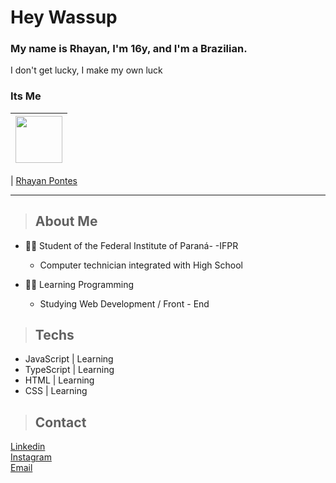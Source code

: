 # Hey Wassup

### My name is Rhayan, I'm 16y, and I'm a Brazilian.
I don't get lucky, I make my own luck

### Its Me

| [<img src="https://avatars.githubusercontent.com/u/81394506?v=4" width="75px;"/>](https://github.com/rhayanpontes) |
| :------------------------------------------------------------------------------------------------------------------------: |

| [Rhayan Pontes](https://github.com/rhayanpontes)

<hr>

> ## About Me

* 👨‍🏫 Student of the Federal Institute of Paraná- -IFPR
  * Computer technician integrated with High School 

* 👨‍💻 Learning Programming
  *  Studying Web Development / Front - End 

> ## Techs
+ JavaScript | Learning
+ TypeScript | Learning
+ HTML  | Learning
+ CSS  | Learning


> ## Contact
[Linkedin](https://www.linkedin.com/in/rhayan-pontes-618a2220a/) <br>
[Instagram](https://instagram.com/rhyanpontes_) <br>
[Email](mailto:danyelppontes234@gmail.com)
